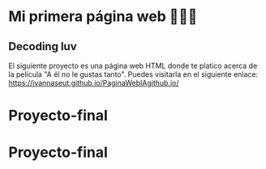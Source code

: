 # Mi primera página web 👩🏻‍💻
## Decoding luv 
El siguiente proyecto es una página web HTML donde te platico acerca de la película "A él no le gustas tanto".
Puedes visitarla en el siguiente enlace: https://ivannaseut.github.io/PaginaWebIAgithub.io/


# Proyecto-final
# Proyecto-final
